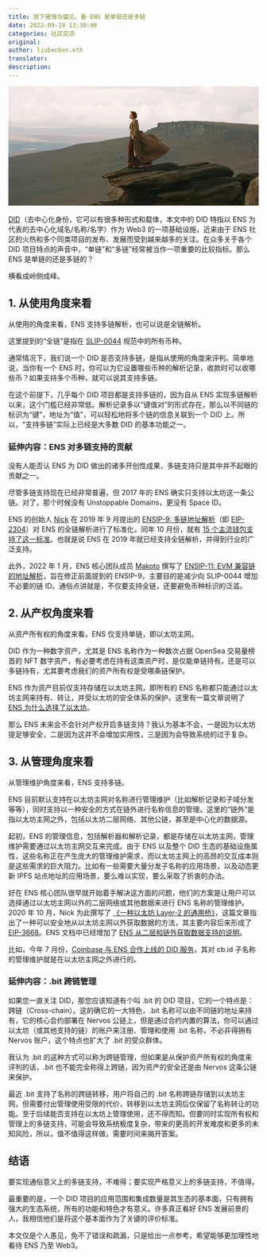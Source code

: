 ```yaml
---
title: 放下傲慢与偏见，看 ENS 是单链还是多链
date: 2022-09-19 13:30:00
categories: 社区交流
original: 
author: liubenben.eth
translator: 
description: 
---
```


![](/images/news/2022-09-19-does-ens-support-multi-chain/01.jpg)

[DID](https://ethereum.org/en/decentralized-identity/)（去中心化身份，它可以有很多种形式和载体，本文中的 DID 特指以 ENS 为代表的去中心化域名/名称/名字）作为 Web3 的一项基础设施，近来由于 ENS 社区的火热和多个同类项目的发布、发展而受到越来越多的关注。在众多关于各个 DID 项目特点的声音中，“单链”和“多链”经常被当作一项重要的比较指标。那么 ENS 是单链的还是多链的？

横看成岭侧成峰。

## 1. 从使用角度来看

从使用的角度来看，ENS 支持多链解析，也可以说是全链解析。

这里提到的“全链”是指在 [SLIP-0044](https://github.com/satoshilabs/slips/blob/master/slip-0044.md) 规范中的所有币种。

通常情况下，我们说一个 DID 是否支持多链，是指从使用的角度来评判。简单地说，当你有一个 ENS 时，你可以为它设置哪些币种的解析记录，收款时可以收哪些币？如果支持多个币种，就可以说其支持多链。

在这个前提下，几乎每个 DID 项目都是支持多链的，因为自从 ENS 实现多链解析以来，这个门槛已经非常低。解析记录多以“键值对”的形式存在，那么以不同链的标识为“键”，地址为“值”，可以轻松地将多个链的信息关联到一个 DID 上。所以，“支持多链”实际上已经是大多数 DID 的基本功能之一。

### 延伸内容：ENS 对多链支持的贡献

没有人能否认 ENS 为 DID 做出的诸多开创性成果，多链支持只是其中并不起眼的贡献之一。

尽管多链支持现在已经非常普遍，但 2017 年的 ENS 确实只支持以太坊这一条公链。对了，那个时候没有 Unstoppable Domains，更没有 Space ID。

ENS 的创始人 [Nick](https://twitter.com/nicksdjohnson) 在 2019 年 9 月提出的 [ENSIP-9: 多链地址解析](/docs/ens-improvement-proposals/ensip-9-multichain-address-resolution.html)（即 [EIP-2304](https://eips.ethereum.org/EIPS/eip-2304)）对 ENS 的全链解析进行了标准化，同年 10 月份，就有 [15 个主流钱包支持了这一标准](https://medium.com/the-ethereum-name-service/ens-launches-multi-coin-support-15-wallets-to-integrate-92518ab20599)。也就是说 ENS 在 2019 年就已经支持全链解析，并得到行业的广泛支持。

此外，2022 年 1 月，ENS 核心团队成员 [Makoto](https://twitter.com/makoto_inoue) 撰写了 [ENSIP-11: EVM 兼容链的地址解析](/docs/ens-improvement-proposals/ensip-11-evmchain-address-resolution.html)，旨在修正前面提到的 ENSIP-9，主要目的是减少向 SLIP-0044 增加不必要的链 ID。通俗点讲就是，不仅要支持全链，还要避免币种标识的泛滥。

## 2. 从产权角度来看

从资产所有权的角度来看，ENS 仅支持单链，即以太坊主网。

DID 作为一种数字资产，尤其是 ENS 名称作为一种数次占据 OpenSea 交易量榜首的 NFT 数字资产，有必要考虑在持有这类资产时，是仅能单链持有，还是可以多链持有，尤其要考虑我们的资产所有权是受哪条链保护。

ENS 作为资产目前仅支持存储在以太坊主网，即所有的 ENS 名称都只能通过以太坊主网来持有、转让，并受以太坊的安全体系的保护。这里有一篇文章说明了 [ENS 为什么选择了以太坊](/news/2019-02-12-why-ens-uses-ethereum-and-eth-not-a-bespoke-blockchain-and-token.html)。

那么 ENS 未来会不会针对产权开启多链支持？我认为基本不会，一是因为以太坊提足够安全，二是因为这并不会增加实用性，三是因为会导致系统的过于复杂。

## 3. 从管理角度来看

从管理维护角度来看，ENS 支持多链。

ENS 目前默认支持在以太坊主网对名称进行管理维护（比如解析记录和子域分发等等），同时支持以一种安全的方式在链外进行名称信息的管理。这里的“链外”是指以太坊主网之外，包括以太坊二层网络、其他公链，甚至是中心化的数据源。

起初，ENS 的管理信息，包括解析器和解析记录，都是存储在以太坊主网，管理维护需要通过以太坊主网交互来完成。由于 ENS 以及整个 DID 生态的基础设施属性，这些名称正在产生庞大的管理维护需求，而以太坊主网上的高昂的交互成本则是这些需求的巨大阻力。比如有一些需要大量分发子名称的应用场景，以及动态更新 IPFS 站点地址的应用场景，要么难以实现，要么采取了折衷的办法。

好在 ENS 核心团队很早就开始着手解决这方面的问题，他们的方案是让用户可以选择通过以太坊主网以外的二层网络或其他数据来进行 ENS 名称的管理维护。2020 年 10 月，Nick 为此撰写了 [《一种以太坊 Layer-2 的通用桥》](/news/2020-10-30-a-general-purpose-bridge-for-ethereum-layer-2s.html)，这篇文章指出了一种可以安全地从以太坊主网以外获取数据的方法，其主要内容后来形成了 [EIP-3668](https://eips.ethereum.org/EIPS/eip-3668)。ENS 文档中已经增加了 [ENS 从二层和链外获取数据支持的说明](/docs/dapp-developer-guide/ens-l2-offchain.html)。

比如，今年 7 月份，[Coinbase 与 ENS 合作上线的 DID 服务](https://help.coinbase.com/en/wallet/managing-account/coinbase-ens-support)，其对 cb.id 子名称的管理维护就是在以太坊主网之外进行的。

### 延伸内容：.bit 跨链管理

如果您一直关注 DID，那您应该知道有个叫 .bit 的 DID 项目，它的一个特点是：跨链（Cross-chain）。这的确它的一大特色，.bit 名称可以由不同链的地址来持有，它的核心合约部署在 Nervos 公链上，但是通过合约内置的算法，你可以通过以太坊（或其他支持的链）的账户来注册、管理和使用 .bit 名称，不必非得拥有 Nervos 账户，这个特点也扩大了 .bit 的受众群体。

我认为 .bit 的这种方式可以称为跨链管理，但如果是从保护资产所有权的角度来评判的话，.bit 也不能完全称得上跨链，因为资产的安全还是由 Nervos 这条公链来保护。

最近 .bit 支持了名称的跨链转移，用户将自己的 .bit 名称跨链存储到以太坊主网，但需要付出管理使用受限的代价，转移到以太坊主网后仅保留了名称转让的功能。至于后续能否支持在以太坊上管理使用，还不得而知。但要同时实现所有权和管理上的多链支持，可能会导致系统极度复杂，带来的更高的开发难度和更多的未知风险，所以，值不值得这样做，需要时间来揭开答案。

## 结语

要实现通俗意义上的多链支持，不难得；要实现严格意义上的多链支持，不值得。

最重要的是，一个 DID 项目的应用范围和集成数量是其生态的基本面，只有拥有强大的生态系统，所有的功能和特色才有意义。许多真正看好 ENS 发展前景的人，我相信他们是将这个基本面作为了关键的评价标准。

本文仅是个人愚见，免不了错误和疏漏，只是给出一点参考，希望能够更加理性地看待 ENS 乃至 Web3。
